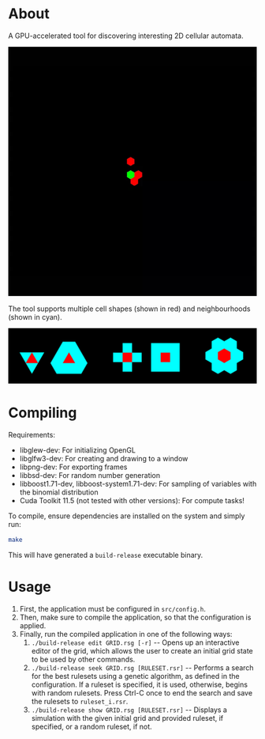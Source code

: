 # About

A GPU-accelerated tool for discovering interesting 2D cellular automata.

![demo](demos/demo-4state.webp)

The tool supports multiple cell shapes (shown in red) and neighbourhoods (shown in cyan).

![cell shapes and neighbourhoods](demos/neighbourhoods.png)

# Compiling
Requirements:
* libglew-dev: For initializing OpenGL
* libglfw3-dev: For creating and drawing to a window
* libpng-dev: For exporting frames
* libbsd-dev: For random number generation
* libboost1.71-dev, libboost-system1.71-dev: For sampling of variables with the binomial distribution
* Cuda Toolkit 11.5 (not tested with other versions): For compute tasks!

To compile, ensure dependencies are installed on the system and simply run:
```sh
make
```

This will have generated a `build-release` executable binary.

# Usage

1. First, the application must be configured in `src/config.h`.
2. Then, make sure to compile the application, so that the configuration is applied.
3. Finally, run the compiled application in one of the following ways:
    1. `./build-release edit GRID.rsg [-r]`
    -- Opens up an interactive editor of the grid, which allows the user to create an initial grid state
       to be used by other commands.
    2. `./build-release seek GRID.rsg [RULESET.rsr]`
    -- Performs a search for the best rulesets using a genetic algorithm, as defined in the configuration.
       If a ruleset is specified, it is used, otherwise, begins with random rulesets.
       Press Ctrl-C once to end the search and save the rulesets to `ruleset_i.rsr`.
    3. `./build-release show GRID.rsg [RULESET.rsr]`
    -- Displays a simulation with the given initial grid and provided ruleset, if specified, or a random ruleset, if not.
